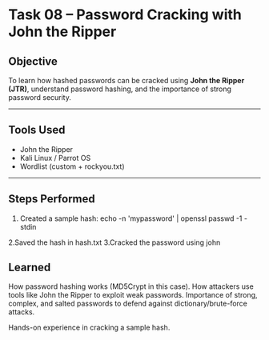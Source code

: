 # Task 08 – Password Cracking with John the Ripper

##  Objective
To learn how hashed passwords can be cracked using **John the Ripper (JTR)**, understand password hashing, and the importance of strong password security.

---

##  Tools Used
- John the Ripper
- Kali Linux / Parrot OS
- Wordlist (custom + rockyou.txt)

---

## Steps Performed
1. Created a sample hash:
   echo -n 'mypassword' | openssl passwd -1 -stdin

2.Saved the hash in hash.txt
3.Cracked the password using john

## Learned
How password hashing works (MD5Crypt in this case).
How attackers use tools like John the Ripper to exploit weak passwords.
Importance of strong, complex, and salted passwords to defend against dictionary/brute-force attacks.

Hands-on experience in cracking a sample hash.
